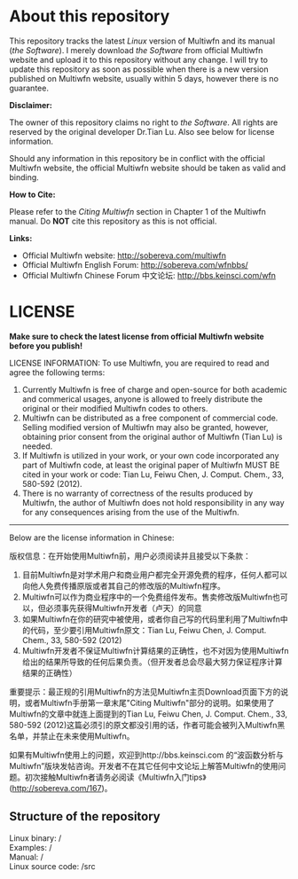 # About this repository

This repository tracks the latest *Linux* version of Multiwfn and its manual (*the Software*). I merely download *the Software* from official Multiwfn website and upload it to this repository without any change. I will try to update this repository as soon as possible when there is a new version published on Multiwfn website, usually within 5 days, however there is no guarantee. 

**Disclaimer:**

The owner of this repository claims no right to *the Software*. All rights are reserved by the original developer Dr.Tian Lu. Also see below for license information. 

Should any information in this repository be in conflict with the official Multiwfn website, the official Multiwfn website should be taken as valid and binding.

**How to Cite:**

Please refer to the *Citing Multiwfn* section in Chapter 1 of the Multiwfn manual. Do **NOT** cite this repository as this is not official.

**Links:**
- Official Multiwfn website: http://sobereva.com/multiwfn
- Official Multiwfn English Forum: http://sobereva.com/wfnbbs/
- Official Multiwfn Chinese Forum 中文论坛: http://bbs.keinsci.com/wfn

# LICENSE
**Make sure to check the latest license from official Multiwfn website before you publish!**

LICENSE INFORMATION: To use Multiwfn, you are required to read and agree the following terms:
1. Currently Multiwfn is free of charge and open-source for both academic and commerical usages, anyone is allowed to freely distribute the original or their modified Multiwfn codes to others.
2. Multiwfn can be distributed as a free component of commercial code. Selling modified version of Multiwfn may also be granted, however, obtaining prior consent from the original author of Multiwfn (Tian Lu) is needed.
3. If Multiwfn is utilized in your work, or your own code incorporated any part of Multiwfn code, at least the original paper of Multiwfn MUST BE cited in your work or code: Tian Lu, Feiwu Chen, J. Comput. Chem., 33, 580-592 (2012).
4. There is no warranty of correctness of the results produced by Multiwfn, the author of Multiwfn does not hold responsibility in any way for any consequences arising from the use of the Multiwfn.

---------------------------------------------
Below are the license information in Chinese:

版权信息：在开始使用Multiwfn前，用户必须阅读并且接受以下条款：
1. 目前Multiwfn是对学术用户和商业用户都完全开源免费的程序，任何人都可以向他人免费传播原版或者其自己的修改版的Multiwfn程序。
2. Multiwfn可以作为商业程序中的一个免费组件发布。售卖修改版Multiwfn也可以，但必须事先获得Multiwfn开发者（卢天）的同意
3. 如果Multiwfn在你的研究中被使用，或者你自己写的代码里利用了Multiwfn中的代码，至少要引用Multiwfn原文：Tian Lu, Feiwu Chen, J. Comput. Chem., 33, 580-592 (2012)
4. Multiwfn开发者不保证Multiwfn计算结果的正确性，也不对因为使用Multiwfn给出的结果所导致的任何后果负责。（但开发者总会尽最大努力保证程序计算结果的正确性）

重要提示：最正规的引用Multiwfn的方法见Multiwfn主页Download页面下方的说明，或者Multiwfn手册第一章末尾"Citing Multiwfn"部分的说明。如果使用了Multiwfn的文章中就连上面提到的Tian Lu, Feiwu Chen, J. Comput. Chem., 33, 580-592 (2012)这篇必须引的原文都没引用的话，作者可能会被列入Multiwfn黑名单，并禁止在未来使用Multiwfn。

如果有Multiwfn使用上的问题，欢迎到http://bbs.keinsci.com 的“波函数分析与Multiwfn”版块发帖咨询。开发者不在其它任何中文论坛上解答Multiwfn的使用问题。初次接触Multiwfn者请务必阅读《Multiwfn入门tips》(http://sobereva.com/167)。

## Structure of the repository

Linux binary: /<br/>
Examples: /<br/>
Manual: /<br/>
Linux source code: /src<br/>

 

